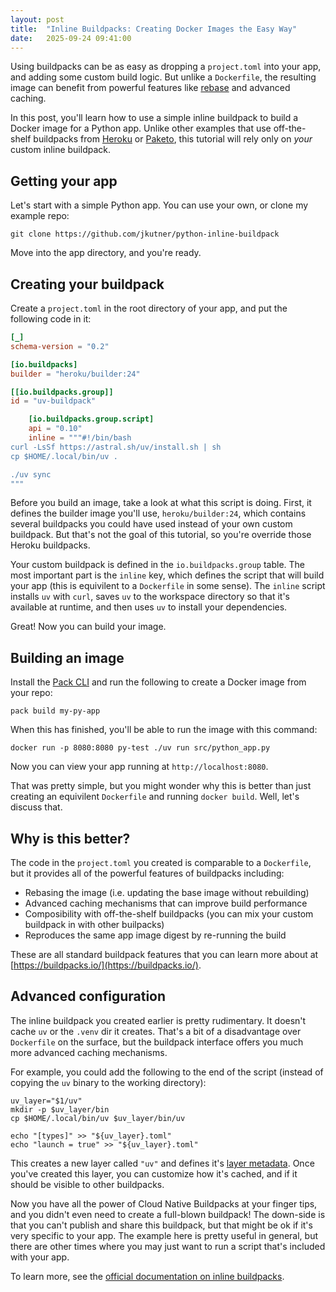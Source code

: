 ```yaml
---
layout: post
title:  "Inline Buildpacks: Creating Docker Images the Easy Way"
date:   2025-09-24 09:41:00
---
```


Using buildpacks can be as easy as dropping a `project.toml` into your app, and adding some custom build logic. But unlike a `Dockerfile`, the resulting image can benefit from powerful features like [rebase](https://buildpacks.io/docs/for-app-developers/concepts/rebase/) and advanced caching.

In this post, you'll learn how to use a simple inline buildpack to build a Docker image for a Python app. Unlike other examples that use off-the-shelf buildpacks from [Heroku](https://github.com/heroku/buildpacks) or [Paketo](https://paketo.io/), this tutorial will rely only on _your_ custom inline buildpack.

## Getting your app

Let's start with a simple Python app. You can use your own, or clone my example repo:

```
git clone https://github.com/jkutner/python-inline-buildpack
```

Move into the app directory, and you're ready.

## Creating your buildpack

Create a `project.toml` in the root directory of your app, and put the following code in it:

```toml
[_]
schema-version = "0.2"

[io.buildpacks]
builder = "heroku/builder:24"

[[io.buildpacks.group]]
id = "uv-buildpack"

    [io.buildpacks.group.script]
    api = "0.10"
    inline = """#!/bin/bash
curl -LsSf https://astral.sh/uv/install.sh | sh
cp $HOME/.local/bin/uv .

./uv sync
"""
```

Before you build an image, take a look at what this script is doing. First, it defines the builder image you'll use, `heroku/builder:24`, which contains several buildpacks you could have used instead of your own custom buildpack. But that's not the goal of this tutorial, so you're override those Heroku buildpacks. 

Your custom buildpack is defined in the `io.buildpacks.group` table. The most important part is the `inline` key, which defines the script that will build your app (this is equivilent to a `Dockerfile` in some sense). The `inline` script installs `uv` with `curl`, saves `uv` to the workspace directory so that it's available at runtime, and then uses `uv` to install your dependencies.

Great! Now you can build your image.

## Building an image

Install the [Pack CLI](https://buildpacks.io/docs/for-platform-operators/how-to/integrate-ci/pack/) and run the following to create a Docker image from your repo:

```
pack build my-py-app
```

When this has finished, you'll be able to run the image with this command:

```
docker run -p 8080:8080 py-test ./uv run src/python_app.py
```

Now you can view your app running at `http://localhost:8080`. 

That was pretty simple, but you might wonder why this is better than just creating an equivilent `Dockerfile` and running `docker build`. Well, let's discuss that.

## Why is this better?

The code in the `project.toml` you created is comparable to a `Dockerfile`, but it provides all of the powerful features of buildpacks including:
* Rebasing the image (i.e. updating the base image without rebuilding)
* Advanced caching mechanisms that can improve build performance
* Composibility with off-the-shelf buildpacks (you can mix your custom buildpack in with other builpacks)
* Reproduces the same app image digest by re-running the build

These are all standard buildpack features that you can learn more about at [https://buildpacks.io/](https://buildpacks.io/).

## Advanced configuration

The inline buildpack you created earlier is pretty rudimentary. It doesn't cache `uv` or the `.venv` dir it creates. That's a bit of a disadvantage over `Dockerfile` on the surface, but the buildpack interface offers you much more advanced caching mechanisms. 

For example, you could add the following to the end of the script (instead of copying the `uv` binary to the working directory):

```
uv_layer="$1/uv"
mkdir -p $uv_layer/bin
cp $HOME/.local/bin/uv $uv_layer/bin/uv

echo "[types]" >> "${uv_layer}.toml"
echo "launch = true" >> "${uv_layer}.toml"
```

This creates a new layer called `"uv"` and defines it's [layer metadata](https://github.com/buildpacks/spec/blob/main/buildpack.md#layer-content-metadata-toml). Once you've created this layer, you can customize how it's cached, and if it should be visible to other buildpacks.

Now you have all the power of Cloud Native Buildpacks at your finger tips, and you didn't even need to create a full-blown buildpack! The down-side is that you can't publish and share this buildpack, but that might be ok if it's very specific to your app. The example here is pretty useful in general, but there are other times where you may just want to run a script that's included with your app. 

To learn more, see the [official documentation on inline buildpacks](https://buildpacks.io/docs/for-app-developers/how-to/build-inputs/use-inline-buildpacks/).